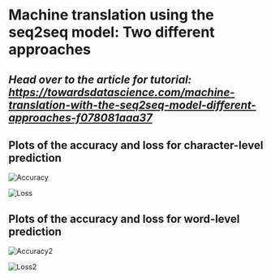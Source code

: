 # Machine translation using the seq2seq model: Two different approaches
## *Head over to the article for tutorial: https://towardsdatascience.com/machine-translation-with-the-seq2seq-model-different-approaches-f078081aaa37*

## Plots of the accuracy and loss for character-level prediction
![Accuracy](https://github.com/jackfrost1411/machine-translation-english-to-hindi/blob/master/charA.png)

![Loss](https://github.com/jackfrost1411/machine-translation-english-to-hindi/blob/master/charL.png)

## Plots of the accuracy and loss for word-level prediction
![Accuracy2](https://github.com/jackfrost1411/machine-translation-english-to-hindi/blob/master/wordA.png)

![Loss2](https://github.com/jackfrost1411/machine-translation-english-to-hindi/blob/master/wordL.png)
